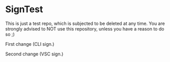 # SignTest
This is just a test repo, which is subjected to be deleted at any time. You are strongly advised to NOT use this repository, unless you have a reason to do so ;)

First change (CLI sign.)

Second change (VSC sign.)